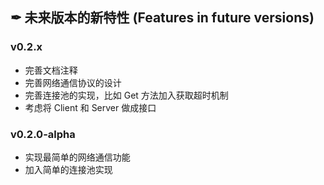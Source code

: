 ## ✒ 未来版本的新特性 (Features in future versions)

### v0.2.x

* 完善文档注释
* 完善网络通信协议的设计
* 完善连接池的实现，比如 Get 方法加入获取超时机制
* 考虑将 Client 和 Server 做成接口

### v0.2.0-alpha

* 实现最简单的网络通信功能
* 加入简单的连接池实现